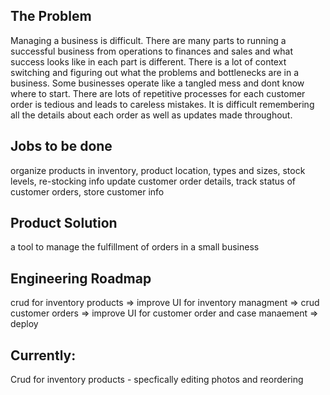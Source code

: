 ## The Problem
Managing a business is difficult. There are many parts to running a successful business from operations to finances and sales and what success looks like in each part is different. There is a lot of context switching and figuring out what the problems and bottlenecks are in a business. Some businesses operate like a tangled mess and dont know where to start. There are lots of repetitive processes for each customer order is tedious and leads to careless mistakes. It is difficult remembering all the details about each order as well as updates made throughout. 

## Jobs to be done
organize products in inventory, product location, types and sizes, stock levels, re-stocking info
update customer order details, track status of customer orders, store customer info

## Product Solution
a tool to manage the fulfillment of orders in a small business

## Engineering Roadmap
crud for inventory products => improve UI for inventory managment => crud customer orders => improve UI for customer order and case manaement => deploy

## Currently: 
Crud for inventory products - specfically editing photos and reordering 
